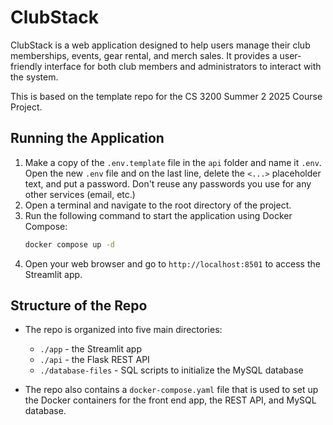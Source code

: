 # ClubStack

ClubStack is a web application designed to help users manage their club memberships, events, gear rental, and merch sales. It provides a user-friendly interface for both club members and administrators to interact with the system.

This is based on the template repo for the CS 3200 Summer 2 2025 Course Project. 

## Running the Application

1. Make a copy of the `.env.template` file in the `api` folder and name it `.env`. Open the new `.env` file and on the last line, delete the `<...>` placeholder text, and put a password. Don't reuse any passwords you use for any other services (email, etc.)
2. Open a terminal and navigate to the root directory of the project.
3. Run the following command to start the application using Docker Compose:
   ```bash
   docker compose up -d
   ```
4. Open your web browser and go to `http://localhost:8501` to access the Streamlit app.

## Structure of the Repo

- The repo is organized into five main directories:
  - `./app` - the Streamlit app
  - `./api` - the Flask REST API
  - `./database-files` - SQL scripts to initialize the MySQL database

- The repo also contains a `docker-compose.yaml` file that is used to set up the Docker containers for the front end app, the REST API, and MySQL database. 
